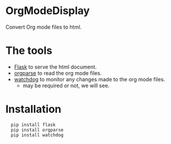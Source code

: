 # OrgModeDisplay
Convert Org mode files to html.

# The tools
* [Flask](http://flask.pocoo.org/) to serve the html document.
* [orgparse](https://github.com/tkf/orgparse) to read the org mode files.
* [watchdog](https://pythonhosted.org/watchdog/) to monitor any changes made to the org mode files.
  * may be required or not, we will see.

# Installation
```
  pip install flask
  pip install orgparse
  pip install watchdog
```
